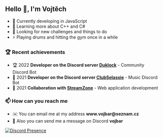 <h2>Hello 👋, I'm Vojtěch</h2>

- 🔨 Currently developing in JavaScript
- 🌱 Learning more about C++ and C#
- 🔭 Looking for new challenges and things to do
- ⚡ Playing drums and hitting the gym once in a while

### 🏆 Recent achievements 
- 🏆 2022 **Developer on the Discord server [Duklock](https://discord.gg/vwj9WSgFbW)** - Community Discord Bot
- 🥇 2021 **Developer on the Discord server [ClubSelassie](https://discord.gg/4y2VqGpzfE)** - Music Discord Bot
- 🥈 2021 **Collaboration with [StreamZone](https://www.streamzone.sk/)** - Web application development

### 📫 How can you reach me
- ✉️ You can email me at my address **www<area>.vojbar@seznam<area>.cz**
- 💬 Also you can send me a message on Discord **vojbar**

[![Discord Presence](https://lanyard.cnrad.dev/api/591905057541455881)](https://discord.com/users/591905057541455881)
